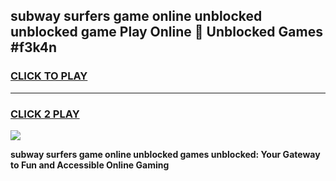 
## subway surfers game online unblocked unblocked game Play Online 👋 Unblocked Games #f3k4n
<h3>
<a href="https://premium.freeplayer.one?title=subway_surfers_game_online_unblocked&ref=21F">CLICK TO PLAY</a></h3>
<hr>

<h3>
<a href="https://premium.freeplayer.one?title=subway_surfers_game_online_unblocked&ref=21F">CLICK 2 PLAY</a>
  
</h3>

<a href="https://premium.freeplayer.one?title=subway_surfers_game_online_unblocked&ref=21F/"><img src="https://clearcache.store/games.png"></a>


**subway surfers game online unblocked games unblocked: Your Gateway to Fun and Accessible Online Gaming**
